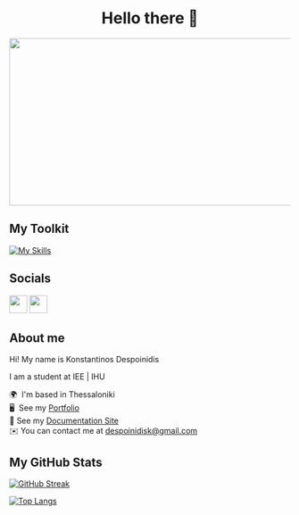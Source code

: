 <div align="center">
  <h1>Hello there 👋</h1>
</div>

<div align="center">
  <img src="https://media.giphy.com/media/dWesBcTLavkZuG35MI/giphy.gif" width="600" height="300"/>
</div>

## My Toolkit

[![My Skills](https://skillicons.dev/icons?i=c,cpp,java,py,ruby,rails,html,css,js,electron,arduino,git,linux,processing,wordpress)](https://skillicons.dev)

## Socials

<p align="left"> <a href="https://www.github.com/KDesp73" target="_blank" rel="noreferrer"><img src="https://raw.githubusercontent.com/danielcranney/readme-generator/main/public/icons/socials/github-dark.svg" width="32" height="32" /></a> <a href="https://www.linkedin.com/in/konstantinos-despoinidis" target="_blank" rel="noreferrer"><img src="https://raw.githubusercontent.com/danielcranney/readme-generator/main/public/icons/socials/linkedin.svg" width="32" height="32" /></a></p>

## About me

Hi! My name is Konstantinos Despoinidis

I am a student at IEE | IHU</h4>

🌍  I'm based in Thessaloniki<br>
🖥️  See my [Portfolio](https://kdesp73.github.io/Portfolio/)<br>
📄  See my [Documentation Site](https://kdesp73.github.io/Docs/)<br>
✉️  You can contact me at [despoinidisk@gmail.com](mailto:despoinidisk@gmail.com)<br>

## My GitHub Stats

[![GitHub Streak](http://github-readme-streak-stats.herokuapp.com?user=KDesp73&theme=catppuccin-macchiato)](https://git.io/streak-stats)

[![Top Langs](https://github-readme-stats.vercel.app/api/top-langs/?username=KDesp73&layout=compact&theme=city_lights)](https://github.com/KDesp73/KDesp73)
